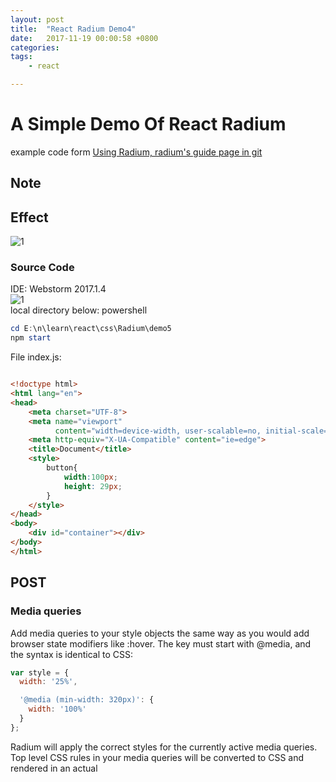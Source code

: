 ```yaml
---
layout: post
title:  "React Radium Demo4"
date:   2017-11-19 00:00:58 +0800
categories:  
tags: 
    - react 

---
```


#  A Simple Demo Of React Radium #


example code form [Using Radium, radium's guide page in git](https://github.com/FormidableLabs/radium/tree/master/docs/guides)


## Note ##

## Effect ##

![1]()    


### Source Code ###
IDE: Webstorm 2017.1.4  
![1](https://i.imgur.com/N6xJG3h.png)  
local directory below:
powershell
```powershell
cd E:\n\learn\react\css\Radium\demo5
npm start
```

File index.js:

```javascript
```

```html
<!doctype html>
<html lang="en">
<head>
    <meta charset="UTF-8">
    <meta name="viewport"
          content="width=device-width, user-scalable=no, initial-scale=1.0, maximum-scale=1.0, minimum-scale=1.0">
    <meta http-equiv="X-UA-Compatible" content="ie=edge">
    <title>Document</title>
    <style>
        button{
            width:100px;
            height: 29px;
        }
    </style>
</head>
<body>
    <div id="container"></div>
</body>
</html>
```

## POST ##
### Media queries ###

Add media queries to your style objects the same way as you would add browser state modifiers like :hover. The key must start with @media, and the syntax is identical to CSS:

```javascript
var style = {
  width: '25%',

  '@media (min-width: 320px)': {
    width: '100%'
  }
};
```
Radium will apply the correct styles for the currently active media queries. Top level CSS rules in your media queries will be converted to CSS and rendered in an actual <style> element with !important appended instead of being applied inline so they will work with server-side rendering. Note that you must wrap your top-level component in the <StyleRoot> component to render the Radium stylesheet. Print styles will also work as normal, since they are rendered to CSS.

#### Nested browser states ####
Media query styles can also contain nested browser states:

```javascript
var style = {
  width: '25%',

  '@media (min-width: 320px)': {
    width: '100%',

    ':hover': {
      background: 'white'
    }
  }
};
```
#### Known issues with media queries ####
##### IE9 Support #####
"IE9 supports CSS media queries, but doesn't support the matchMedia API. You'll need a polyfill that includes addListener."

ignore IE9!

### Styling multiple elements in a single component ###
"Radium allows you to style multiple elements in the same component. You just have to give each element that has browser state modifiers like :hover or media queries a unique key or ref attribute:"

means the eact elements unlimitly.
```javascript
// Inside render
return (
  <div>
    <div key="one" style={[styles.both, styles.one]} />
    <div key="two" style={[styles.both, styles.two]} />
  </div>
);

var styles = {
  both: {
    background: 'black',
    border: 'solid 1px white',
    height: 100,
    width: 100
  },
  one: {
    ':hover': {
      background: 'blue',
    }
  },
  two: {
    ':hover': {
      background: 'red',
    }
  }
};
```
### Styling one element depending on another's state ###
"You can query Radium's state using Radium.getState. This allows you to style or render one element based on the state of another, e.g. showing a message when a button is hovered."

A strange function. We dont need to add previous code in front of return statement any more, for coding in radium. Maybe it could reduced the code of state.

```javascript
// Inside render
return (
  <div>
    <button key="keyForButton" style={[styles.button]}>Hover me!</button>
    {Radium.getState(this.state, 'keyForButton', ':hover') ? (
      <span>{' '}Hovering!</span>
    ) : null}
  </div>
);

var styles = {
  button: {
    // Even though we don't have any special styles on the button, we need
    // to add empty :hover styles here to tell Radium to track this element's
    // state.
    ':hover': {}
  }
};
```
### Fallback values ###
Sometimes you need to provide an additional value for a single CSS property in case the first one isn't applied successfully. Simply pass an array of values, and Radium will test them and apply the first one that works:

```javascript
var styles = {
  button: {
    background: ['rgba(255, 255, 255, .5)', '#fff']
  }
};
```
Is equivalent to the following CSS (note that the order is reversed):

```javascript
.button {
  background: #fff;
  background: rgba(255, 255, 255, .5);
}
```
### <Style> component ###
Want to add a style selector within your component? Need to pass properties to the html and body elements or group selectors (e.g. h1, h2, h3) that share properties? Radium has you covered with the <Style /> component - read how to use it here.

